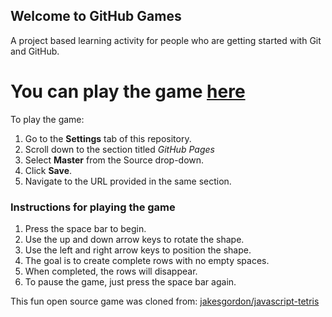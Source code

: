 ## Welcome to GitHub Games

A project based learning activity for people who are getting started with Git and GitHub.


You can play the game [here](https://andy-xian-hai.github.io/github-games/)
=======
To play the game:
1. Go to the **Settings** tab of this repository.
1. Scroll down to the section titled _GitHub Pages_
1. Select **Master** from the Source drop-down.
1. Click **Save**.
1. Navigate to the URL provided in the same section.

### Instructions for playing the game

1. Press the space bar to begin.
2. Use the up and down arrow keys to rotate the shape.
3. Use the left and right arrow keys to position the shape.
4. The goal is to create complete rows with no empty spaces.
5. When completed, the rows will disappear.
6. To pause the game, just press the space bar again.

This fun open source game was cloned from: [jakesgordon/javascript-tetris](https://github.com/jakesgordon/javascript-tetris)
